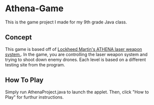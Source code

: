 # Athena-Game
This is the game project I made for my 9th grade Java class.

## Concept
This game is based off of [Lockheed Martin's ATHENA laser weapon system.](https://news.lockheedmartin.com/2019-11-07-ATHENA-Successfully-Defends-Drone-Threat). In the game, you are controlling the laser weapon system and trying to shoot down enemy drones. Each level is based on a different testing site from the program. 

## How To Play
Simply run AthenaProject.java to launch the applet. Then, click "How to Play" for furthur instructions.
